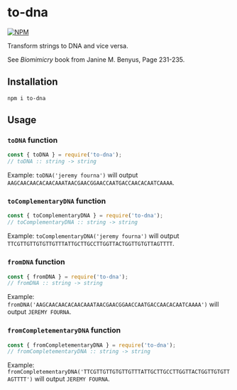 # to-dna

[![NPM](https://nodei.co/npm/to-dna.png)](https://www.npmjs.com/package/to-dna)

Transform strings to DNA and vice versa.

See _Biomimicry_ book from Janine M. Benyus, Page 231-235.

## Installation

`npm i to-dna`

## Usage

### `toDNA` function

```js
const { toDNA } = require('to-dna');
// toDNA :: string -> string
```

Example: `toDNA('jeremy fourna')` will output `AAGCAACAACACAACAAATAACGAACGGAACCAATGACCAACACAATCAAAA`.

### `toComplementaryDNA` function

```js
const { toComplementaryDNA } = require('to-dna');
// toComplementaryDNA :: string -> string
```

Example: `toComplementaryDNA('jeremy fourna')` will output `TTCGTTGTTGTGTTGTTTATTGCTTGCCTTGGTTACTGGTTGTGTTAGTTTT`.

### `fromDNA` function

```js
const { fromDNA } = require('to-dna');
// fromDNA :: string -> string
```

Example: `fromDNA('AAGCAACAACACAACAAATAACGAACGGAACCAATGACCAACACAATCAAAA')` will output `JEREMY FOURNA`.

### `fromCompletementaryDNA` function

```js
const { fromCompletementaryDNA } = require('to-dna');
// fromCompletementaryDNA :: string -> string
```

Example: `fromCompletementaryDNA('TTCGTTGTTGTGTTGTTTATTGCTTGCCTTGGTTACTGGTTGTGTTAGTTTT')` will output `JEREMY FOURNA`.